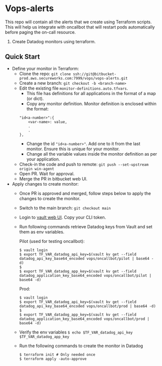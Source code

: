 Vops-alerts
===

This repo will contain all the alerts that we create using Terraform scripts. This will help us integrate with oncallbot that will restart pods automatically before paging the on-call resource.


1. Create Datadog monitors using terraform.

Quick Start
---
* Define your monitor in Terraform:
    * Clone the repo: `git clone ssh://git@bitbucket-prod.aws.secureworks.com:7999/vops/vops-alerts.git`
    * Create a new branch: `git checkout -b <branch-name>`
    * Edit the existing file `monitor-definitions.auto.tfvars`.
        * This file has definitions for all applications in the format of a map (or dict).
        * Copy any monitor definition. Monitor definition is enclosed within the format:
        ```
        "id<a-number>":{
            <var-name>: value,
            .
            .
        },
        ```
        * Change the id `"id<a-number>"`. Add one to it from the last monitor. Ensure this is unique for your monitor.
        * Change all the variable values inside the monitor definition as per your application.
    * Check-in the code and push to remote: `git push --set-upstream origin win-agent`
    * Open PR. Wait for approval.
    * Merge the PR in bitbucket web UI.
* Apply changes to create monitor:
    * Once PR is approved and merged, follow steps below to apply the changes to create the monitor.
    * Switch to the main branch: `git checkout main`
    * Login to [vault web UI](https://vault.aws.secureworks.com/ui/vault/secrets). Copy your CLI token.
    * Run following commands retrieve Datadog keys from Vault and set them as env variables.
        
        Pilot (used for testing oncallbot):
        ```
        $ vault login
        $ export TF_VAR_datadog_api_key=$(vault kv get --field datadog_api_key_base64_encoded vops/oncallbot/pilot | base64 -d)
        $
        $ export TF_VAR_datadog_app_key=$(vault kv get --field datadog_application_key_base64_encoded vops/oncallbot/pilot | base64 -d)
        ```
        Prod:
        ```
        $ vault login
        $ export TF_VAR_datadog_api_key=$(vault kv get --field datadog_api_key_base64_encoded vops/oncallbot/prod | base64 -d)
        $
        $ export TF_VAR_datadog_app_key=$(vault kv get --field datadog_application_key_base64_encoded vops/oncallbot/prod | base64 -d)
        ```
    * Verify the env variables
    `$ echo $TF_VAR_datadog_api_key $TF_VAR_datadog_app_key`
    * Run the following commands to create the monitor in Datadog
        ```
        $ terraform init # Only needed once
        $ terraform apply -auto-approve
        ```